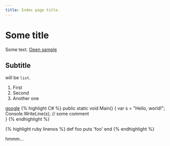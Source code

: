 ```yaml
---
title: Index page title.
---
```


# Some title #

Some text. [Open sample](sample)

## Subtitle ##

will <span class="k">be</span> `list`.

1. First
2. Second
3. Another one

<a class="k" href="google.com">google</a>
{% highlight C# %}
public static void Main()
{
    var s = "Hello, world!";
	Console.WriteLine(s); // some comment	
}
{% endhighlight %}


{% highlight ruby linenos %}
def foo
  puts 'foo'
end
{% endhighlight %}

hmmm...